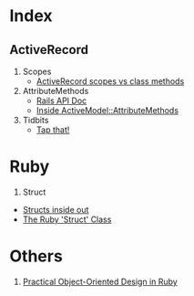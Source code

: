 # Index

## ActiveRecord

1. Scopes
    * [ActiveRecord scopes vs class methods](http://blog.plataformatec.com.br/2013/02/active-record-scopes-vs-class-methods/)
2. AttributeMethods
    * [Rails API Doc](http://api.rubyonrails.org/classes/ActiveModel/AttributeMethods.html)
    * [Inside ActiveModel::AttributeMethods](https://github.com/oscardelben/words-about-code/blob/master/2012/04/rails-internals-inside-attribute-methods.md#rails-internals-inside-active-model-attribute-methods) 
3. Tidbits
    * [Tap that!](http://seejohncode.com/2012/01/02/ruby-tap-that/)
	     
# Ruby 

1. Struct
  * [Structs inside out](http://blog.rubybestpractices.com/posts/rklemme/017-Struct.html)
  * [The Ruby 'Struct' Class](http://stephaniehoh.github.io/blog/2013/12/28/the-ruby-struct-class/)
  
# Others
1. [Practical Object-Oriented Design in Ruby](https://github.com/skmetz/poodr)

